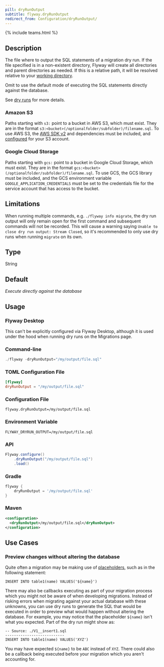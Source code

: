```yaml
---
pill: dryRunOutput
subtitle: flyway.dryRunOutput
redirect_from: Configuration/dryRunOutput/
---
```


{% include teams.html %}

## Description

The file where to output the SQL statements of a migration dry run. If the file specified is in a non-existent directory, Flyway will create all directories and parent directories as needed.
If this is a relative path, it will be resolved relative to your [working directory](<Command-line Parameters/Working Directory Parameter>).

Omit to use the default mode of executing the SQL statements directly against the database.

See [dry runs](https://documentation.red-gate.com/flyway/flyway-concepts/migrations/dry-runs) for more details.

### Amazon S3

Paths starting with <code>s3:</code> point to a bucket in AWS S3, which must exist. They are in the format `s3:<bucket>(/optionalfolder/subfolder)/filename.sql`. To use AWS S3, the [AWS SDK v2](https://mvnrepository.com/artifact/software.amazon.awssdk/services) and dependencies must be included, and [configured](https://docs.aws.amazon.com/sdk-for-java/v1/developer-guide/credentials.html) for your S3 account.

### Google Cloud Storage

Paths starting with <code>gcs:</code> point to a bucket in Google Cloud Storage, which must exist. They are in the
format `gcs:<bucket>(/optionalfolder/subfolder)/filename.sql`. To use GCS, the GCS library must be included, and the
GCS environment variable `GOOGLE_APPLICATION_CREDENTIALS` must be set to the credentials file for the service
account that has access to the bucket.

## Limitations

When running multiple commands, e.g. `./flyway info migrate`, the dry run output will only remain open for the first command and subsequent commands will not be recorded.
This will cause a warning saying `Unable to close dry run output: Stream Closed`, so it's recommended to only use dry runs when running `migrate` on its own.

## Type

String

## Default

<i>Execute directly against the database</i>

## Usage

### Flyway Desktop

This can't be explicitly configured via Flyway Desktop, although it is used under the hood when running dry runs on the Migrations page.

### Command-line

```powershell
./flyway -dryRunOutput="/my/output/file.sql"
```

### TOML Configuration File

```toml
[flyway]
dryRunOutput = "/my/output/file.sql"
```

### Configuration File

```properties
flyway.dryRunOutput=/my/output/file.sql
```

### Environment Variable

```properties
FLYWAY_DRYRUN_OUTPUT=/my/output/file.sql
```

### API

```java
Flyway.configure()
    .dryRunOutput("/my/output/file.sql")
    .load()
```

### Gradle

```groovy
flyway {
    dryRunOutput = '/my/output/file.sql'
}
```

### Maven

```xml
<configuration>
  <dryRunOutput>/my/output/file.sql</dryRunOutput>
</configuration>
```

## Use Cases

### Preview changes without altering the database

Quite often a migration may be making use of [placeholders](<Configuration/Flyway Namespace/Flyway Placeholders Namespace>), such as in the following statement:

```
INSERT INTO table1(name) VALUES('${name}')
```

There may also be callbacks executing as part of your migration process which you might not be aware of when developing migrations. Instead of risking errors when migrating against your actual database with these unknowns, you can use dry runs to generate the SQL that would be executed in order to preview what would happen without altering the database. For example, you may notice that the placeholder `${name}` isn't what you expected. Part of the dry run might show as:

```
-- Source: ./V1__insert1.sql
---------------------------
INSERT INTO table1(name) VALUES('XYZ')
```

You may have expected `${name}` to be `ABC` instead of `XYZ`. There could also be a callback being executed before your migration which you aren't accounting for.
